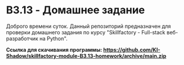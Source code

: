 # B3.13 - Домашнее задание
Доброго времени суток. Данный репозиторий предназначен для проверки домашнего задания по курсу "Skillfactory - Full-stack веб-разработчик на Python".

**Ссылка для скачивания программы: https://github.com/KI-Shadow/skillfactory-module-B3.13-homework/archive/main.zip**
